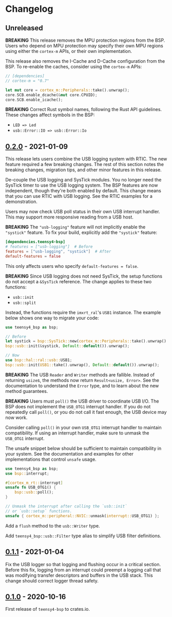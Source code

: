 # Changelog

## Unreleased

**BREAKING** This release removes the MPU protection regions from the BSP. Users who depend
on MPU protection may specify their own MPU regions using either the `cortex-m`
APIs, or their own implementation.

This release also removes the I-Cache and D-Cache configuration from the BSP.
To re-enable the caches, consider using the `cortex-m` APIs:

```rust
// [dependencies]
// cortex-m = "0.7"

let mut core = cortex_m::Peripherals::take().unwrap();
core.SCB.enable_dcache(&mut core.CPUID);
core.SCB.enable_icache();
```

**BREAKING** Correct Rust symbol names, following the Rust API guidelines.
These changes affect symbols in the BSP:

- `LED => Led`
- `usb::Error::IO => usb::Error::Io`

## [0.2.0] - 2021-01-09

This release lets users combine the USB logging system with RTIC. The new
feature required a few breaking changes. The rest of this section notes
the breaking changes, migration tips, and other minor features in this
release.

De-couple the USB logging and SysTick modules. You no longer need the SysTick
timer to use the USB logging system. The BSP features are now independent,
though they're both enabled by default. This change means that you can use
RTIC with USB logging. See the RTIC examples for a demonstration.

Users may now check USB poll status in their own USB interrupt handler. This
may support more responsive reading from a USB host.

**BREAKING** The `"usb-logging"` feature will not implicitly enable the
`"systick"` feature. To fix your build, explicitly add the `"systick"` feature:

```toml
[dependencies.teensy4-bsp]
# features = ["usb-logging"]  # Before
features = ["usb-logging", "systick"]  # After
default-features = false
```

This only affects users who specify `default-features = false`.

**BREAKING** Since USB logging does not need SysTick, the setup functions
do not accept a `&SysTick` reference. The change applies to these two
functions:

- `usb::init`
- `usb::split`

Instead, the functions require the `imxrt_ral`'s `USB1` instance. The example
below shows one way to migrate your code:

```rust
use teensy4_bsp as bsp;

// Before
let systick = bsp::SysTick::new(cortex_m::Peripherals::take().unwrap().SYST);
bsp::usb::init(&systick, Default::default()).unwrap();

// Now
use bsp::hal::ral::usb::USB1;
bsp::usb::init(USB1::take().unwrap(), Default::default()).unwrap();
```

**BREAKING** The USB `Reader` and `Writer` methods are fallible. Instead of
returning `usize`s, the methods now return `Result<usize, Error>`. See the
documentation to understand the `Error` type, and to learn about the new
method guarantees.

**BREAKING** Users must `poll()` the USB driver to coordinate USB I/O. The BSP
does not implement the `USB_OTG1` interrupt handler. If you do not 
repeatedly call `poll()`, or you do not call it fast enough, the USB device may
now work.

Consider calling `poll()` in your own `USB_OTG1` interrupt handler to maintain
compatibility. If using an interrupt handler, make sure to unmask the `USB_OTG1`
interrupt.

The unsafe snippet below should be sufficient to maintain compatibility in your
system. See the documentation and examples for other implementations that control
`unsafe` usage.

```rust
use teensy4_bsp as bsp;
use bsp::interrupt;

#[cortex_m_rt::interrupt]
unsafe fn USB_OTG1() {
    bsp::usb::poll();
}

// Unmask the interrupt after calling the `usb::init`
// or `usb::setup` functions.
unsafe { cortex_m::peripheral::NVIC::unmask(interrupt::USB_OTG1) };
```

Add a `flush` method to the `usb::Writer` type.

Add `teensy4_bsp::usb::Filter` type alias to simplify USB filter definitions.

## [0.1.1] - 2021-01-04

Fix the USB logger so that logging and flushing occur in a critical section.
Before this fix, logging from an interrupt could preempt a logging call that
was modifying transfer descriptors and buffers in the USB stack. This change
should correct logger thread safety.

## [0.1.0] - 2020-10-16

First release of `teensy4-bsp` to crates.io.

[0.2.0]: https://github.com/mciantyre/teensy4-rs/compare/teensy4-bsp-0.1.1...teensy4-bsp-0.2.0
[0.1.1]: https://github.com/mciantyre/teensy4-rs/compare/teensy4-bsp-0.1.0...teensy4-bsp-0.1.1
[0.1.0]: https://github.com/mciantyre/teensy4-rs/releases/tag/teensy4-bsp-0.1.0

